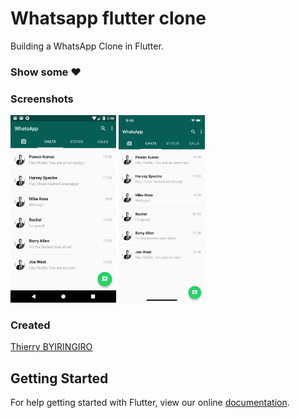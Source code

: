 # Whatsapp flutter clone

Building a WhatsApp Clone in Flutter.

### Show some :heart:

### Screenshots

<img src="ss1.png" height="300em" /> <img src="ss2.png" height="300em" />


### Created 

[Thierry BYIRINGIRO](https://github.com/tigthor)

## Getting Started

For help getting started with Flutter, view our online
[documentation](https://flutter.io/).
